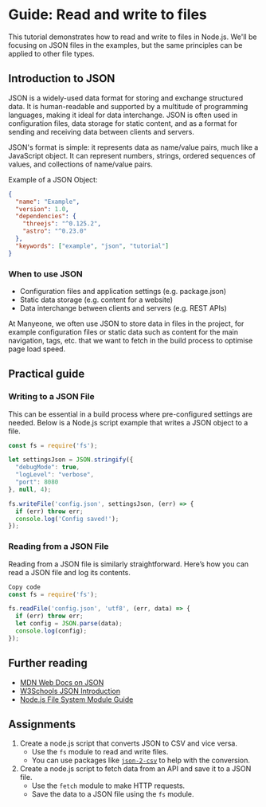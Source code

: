 # Guide: Read and write to files

This tutorial demonstrates how to read and write to files in Node.js. We'll be focusing on JSON files in the examples, but the same principles can be applied to other file types.

## Introduction to JSON

JSON is a widely-used data format for storing and exchange structured data. It is human-readable and supported by a multitude of programming languages, making it ideal for data interchange. JSON is often used in configuration files, data storage for static content, and as a format for sending and receiving data between clients and servers.

JSON's format is simple: it represents data as name/value pairs, much like a JavaScript object. It can represent numbers, strings, ordered sequences of values, and collections of name/value pairs.

Example of a JSON Object:

```json
{
  "name": "Example",
  "version": 1.0,
  "dependencies": {
    "threejs": "^0.125.2",
    "astro": "^0.23.0"
  },
  "keywords": ["example", "json", "tutorial"]
}
```

### When to use JSON

- Configuration files and application settings (e.g. package.json)
- Static data storage (e.g. content for a website)
- Data interchange between clients and servers (e.g. REST APIs)

At Manyeone, we often use JSON to store data in files in the project, for example configuration files or static data such as content for the main navigation, tags, etc. that we want to fetch in the build process to optimise page load speed.

## Practical guide

### Writing to a JSON File

This can be essential in a build process where pre-configured settings are needed. Below is a Node.js script example that writes a JSON object to a file.

```javascript
const fs = require('fs');

let settingsJson = JSON.stringify({
  "debugMode": true,
  "logLevel": "verbose",
  "port": 8080
}, null, 4);

fs.writeFile('config.json', settingsJson, (err) => {
  if (err) throw err;
  console.log('Config saved!');
});
```

### Reading from a JSON File

Reading from a JSON file is similarly straightforward. Here’s how you can read a JSON file and log its contents.

```javascript
Copy code
const fs = require('fs');

fs.readFile('config.json', 'utf8', (err, data) => {
  if (err) throw err;
  let config = JSON.parse(data);
  console.log(config);
});
```

## Further reading

- [MDN Web Docs on JSON](https://developer.mozilla.org/en-US/docs/Web/JavaScript/Reference/Global_Objects/JSON)
- [W3Schools JSON Introduction](https://www.w3schools.com/js/js_json_intro.asp)
- [Node.js File System Module Guide](https://areknawo.com/node-js-file-system-api-beginner-friendly-guide/)

## Assignments

1. Create a node.js script that converts JSON to CSV and vice versa.
    - Use the `fs` module to read and write files.
    - You can use packages like [`json-2-csv`](https://www.npmjs.com/package/json-2-csv) to help with the conversion.
2. Create a node.js script to fetch data from an API and save it to a JSON file.
    - Use the `fetch` module to make HTTP requests.
    - Save the data to a JSON file using the `fs` module.
